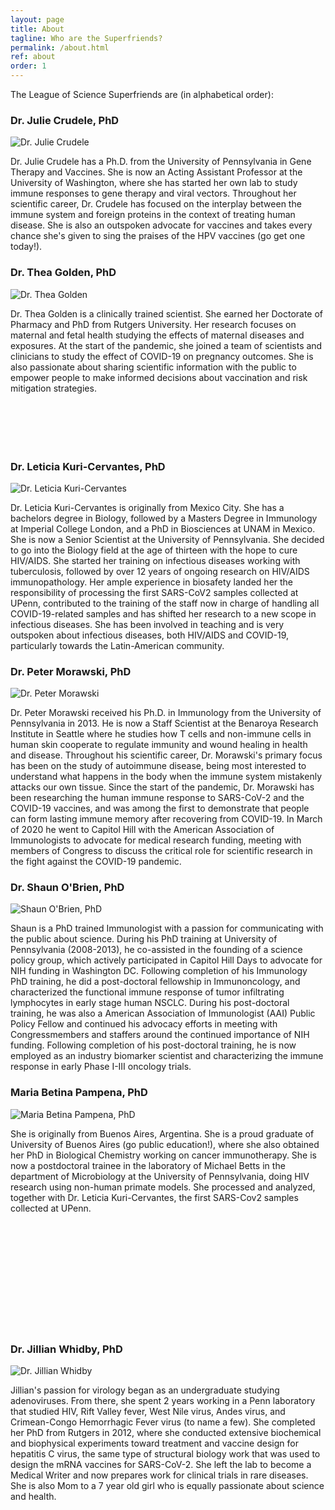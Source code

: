 ```yaml
---
layout: page
title: About
tagline: Who are the Superfriends?
permalink: /about.html
ref: about
order: 1
---
```


The League of Science Superfriends are (in alphabetical order):

### Dr. Julie Crudele, PhD

![Dr. Julie Crudele](/assets/img/j-crudele.jpg#left)

<p class="txtright">Dr. Julie Crudele has a Ph.D. from the University of Pennsylvania in Gene Therapy and Vaccines. She is now an Acting Assistant Professor at the University of Washington, where she has started her own lab to study immune responses to gene therapy and viral vectors. Throughout her scientific career, Dr. Crudele has focused on the interplay between the immune system and foreign proteins in the context of treating human disease. She is also an outspoken advocate for vaccines and takes every chance she's given to sing the praises of the HPV vaccines (go get one today!).</p>

### Dr. Thea Golden, PhD

![Dr. Thea Golden](/assets/img/t-golden.jpg#left)

<p class="txtright" style="min-height: 220px">Dr. Thea Golden is a clinically trained scientist.  She earned her Doctorate of Pharmacy and PhD from Rutgers University.  Her research focuses on maternal and fetal health studying the effects of maternal diseases and exposures.  At the start of the pandemic, she joined a team of scientists and clinicians to study the effect of COVID-19 on pregnancy outcomes.  She is also passionate about sharing scientific information with the public to empower people to make informed decisions about vaccination and risk mitigation strategies.</p>

### Dr. Leticia Kuri-Cervantes, PhD

![Dr. Leticia Kuri-Cervantes](/assets/img/l-kuri.jpg#left)

<p class="txtright">Dr. Leticia Kuri-Cervantes is originally from Mexico City. She has a bachelors degree in Biology, followed by a Masters Degree in Immunology at Imperial College London, and a PhD in Biosciences at UNAM in Mexico. She is now a Senior Scientist at the University of Pennsylvania. 
She decided to go into the Biology field at the age of thirteen with the hope to cure HIV/AIDS. She started her training on infectious diseases working with tuberculosis, followed by over 12 years of ongoing research on HIV/AIDS immunopathology. Her ample experience in biosafety landed her the responsibility of processing the first SARS-CoV2 samples collected at UPenn, contributed to the training of the staff now in charge of handling all COVID-19-related samples and has shifted her research to a new scope in infectious diseases.
She has been involved in teaching and is very outspoken about infectious diseases, both HIV/AIDS and COVID-19, particularly towards the Latin-American community.</p>

### Dr. Peter Morawski, PhD

![Dr. Peter Morawski](/assets/img/p-morawski.jpg#left)

<p class="txtright">Dr. Peter Morawski received his Ph.D. in Immunology from the University of Pennsylvania in 2013. He is now a Staff Scientist at the Benaroya Research Institute in Seattle where he studies how T cells and non-immune cells in human skin cooperate to regulate immunity and wound healing in health and disease. Throughout his scientific career, Dr. Morawski's primary focus has been on the study of autoimmune disease, being most interested to understand what happens in the body when the immune system mistakenly attacks our own tissue. Since the start of the pandemic, Dr. Morawski has been researching the human immune response to SARS-CoV-2 and the COVID-19 vaccines, and was among the first to demonstrate that people can form lasting immune memory after recovering from COVID-19. In March of 2020 he went to Capitol Hill with the American Association of Immunologists to advocate for medical research funding, meeting with members of Congress to discuss the critical role for scientific research in the fight against the COVID-19 pandemic.</p>

### Dr. Shaun O'Brien, PhD

![Shaun O'Brien, PhD](/assets/img/s-obrien.jpg#left)

<p class="txtright">Shaun is a PhD trained Immunologist with a passion for communicating with the public about science. During his PhD training at University of Pennsylvania (2008-2013), he co-assisted in the founding of a science policy group, which actively participated in Capitol Hill Days to advocate for NIH funding in Washington DC. Following completion of his Immunology PhD training, he did a post-doctoral fellowship in Immunoncology, and characterized the functional immune response of tumor infiltrating lymphocytes in early stage human NSCLC. During his post-doctoral training, he was also a American Association of Immunologist (AAI) Public Policy Fellow and continued his advocacy efforts in meeting with Congressmembers and staffers around the continued importance of NIH funding. Following completion of his post-doctoral training, he is now employed as an industry biomarker scientist and characterizing the immune response in early Phase I-III oncology trials.</p>

### Maria Betina Pampena, PhD

![Maria Betina Pampena, PhD](/assets/img/mb-pampena.jpg#left)

<p class="txtright" style="min-height: 320px">She is originally from Buenos Aires, Argentina. She is a proud graduate of University of Buenos Aires (go public education!), where she also obtained her PhD in Biological Chemistry working on cancer immunotherapy. She is now a postdoctoral trainee in the laboratory of Michael Betts in the department of Microbiology at the University of Pennsylvania, doing HIV research using non-human primate models. She processed and analyzed, together with Dr. Leticia Kuri-Cervantes, the first SARS-Cov2 samples collected at UPenn.</p>

### Dr. Jillian Whidby, PhD

![Dr. Jillian Whidby](/assets/img/j-whidby.jpg#left)

<p class="txtright">Jillian's passion for virology began as an undergraduate studying adenoviruses. From there, she spent 2 years working in a Penn laboratory that studied HIV, Rift Valley fever, West Nile virus, Andes virus, and Crimean-Congo Hemorrhagic Fever virus (to name a few).  She completed her PhD from Rutgers in 2012, where she conducted extensive biochemical and biophysical experiments toward treatment and vaccine design for hepatitis C virus, the same type of structural biology work that was used to design the mRNA vaccines for SARS-CoV-2. She left the lab to become a Medical Writer and now prepares work for clinical trials in rare diseases. She is also Mom to a 7 year old girl who is equally passionate about science and health.</p>
